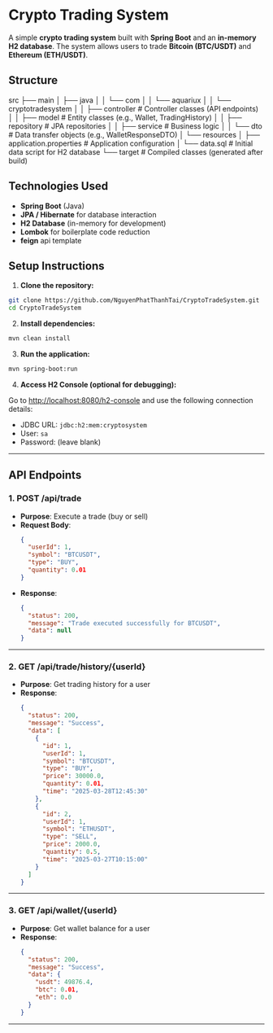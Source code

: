 
# Crypto Trading System

A simple **crypto trading system** built with **Spring Boot** and an **in-memory H2 database**. The system allows users to trade **Bitcoin (BTC/USDT)** and **Ethereum (ETH/USDT)**.

## Structure

src
├── main
│    ├── java
│    │    └── com
│    │         └── aquariux
│    │             └── cryptotradesystem
│    │                 ├── controller       # Controller classes (API endpoints)
│    │                 ├── model            # Entity classes (e.g., Wallet, TradingHistory)
│    │                 ├── repository       # JPA repositories
│    │                 ├── service          # Business logic
│    │                 └── dto              # Data transfer objects (e.g., WalletResponseDTO)
│    └── resources
│         ├── application.properties        # Application configuration
│         └── data.sql                      # Initial data script for H2 database
└── target                                  # Compiled classes (generated after build)


## Technologies Used
- **Spring Boot** (Java)
- **JPA / Hibernate** for database interaction
- **H2 Database** (in-memory for development)
- **Lombok** for boilerplate code reduction
- **feign** api template

## Setup Instructions

1. **Clone the repository:**

```bash
git clone https://github.com/NguyenPhatThanhTai/CryptoTradeSystem.git
cd CryptoTradeSystem
```

2. **Install dependencies:**

```bash
mvn clean install
```

3. **Run the application:**

```bash
mvn spring-boot:run
```

4. **Access H2 Console (optional for debugging):**

Go to [http://localhost:8080/h2-console](http://localhost:8080/h2-console) and use the following connection details:

- JDBC URL: `jdbc:h2:mem:cryptosystem`
- User: `sa`
- Password: (leave blank)

---

## API Endpoints

### 1. **POST /api/trade**
- **Purpose**: Execute a trade (buy or sell)
- **Request Body**:
  ```json
  {
    "userId": 1,
    "symbol": "BTCUSDT",
    "type": "BUY",
    "quantity": 0.01
  }
  ```
- **Response**:
  ```json
  {
    "status": 200,
    "message": "Trade executed successfully for BTCUSDT",
    "data": null
  }
  ```

---

### 2. **GET /api/trade/history/{userId}**
- **Purpose**: Get trading history for a user
- **Response**:
  ```json
  {
    "status": 200,
    "message": "Success",
    "data": [
      {
        "id": 1,
        "userId": 1,
        "symbol": "BTCUSDT",
        "type": "BUY",
        "price": 30000.0,
        "quantity": 0.01,
        "time": "2025-03-28T12:45:30"
      },
      {
        "id": 2,
        "userId": 1,
        "symbol": "ETHUSDT",
        "type": "SELL",
        "price": 2000.0,
        "quantity": 0.5,
        "time": "2025-03-27T10:15:00"
      }
    ]
  }
  ```

---

### 3. **GET /api/wallet/{userId}**
- **Purpose**: Get wallet balance for a user
- **Response**:
  ```json
  {
    "status": 200,
    "message": "Success",
    "data": {
      "usdt": 49876.4,
      "btc": 0.01,
      "eth": 0.0
    }
  }
  ```

---